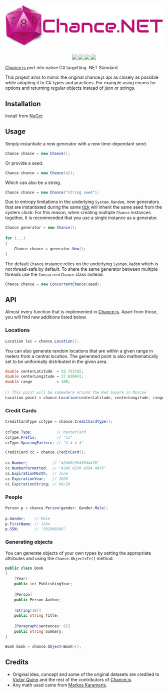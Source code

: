 <h1 align="center">
  <img src="assets/logo.png">
</h1>

<p align="center">
<a href="https://www.nuget.org/packages/Chance.NET">
  <img src="https://img.shields.io/nuget/v/Chance.NET.svg">
</a>
<a href="https://www.nuget.org/packages/Chance.NET">
  <img src="https://img.shields.io/nuget/dt/Chance.NET.svg">
</a>
<a href="https://ci.appveyor.com/project/gmantaos/chance-net">
  <img src="https://ci.appveyor.com/api/projects/status/ahkrm585ivrcqqsv/branch/master?svg=true">
</a>
<a href="LICENSE">
  <img src="https://img.shields.io/badge/license-MIT-blue.svg">
</a>
</p>

[Chance.js](http://chancejs.com) port into native C# targetting .NET Standard.

This project aims to mimic the original chance.js api as closely as possible while adapting 
it to C# types and practices. For example using enums for options and returning regular objects 
instead of json or strings.

## Installation

Install from [NuGet](https://www.nuget.org/packages/Chance.NET/)

## Usage

Simply instantiate a new generator with a new time-dependant seed.

```csharp
Chance chance = new Chance();
```

Or provide a seed.

```csharp
Chance chance = new Chance(42);
```

Which can also be a string.

```csharp
Chance chance = new Chance("string seed");
```

Due to entropy limitations in the underlying `System.Random`, new generators that are instantiated
during the same [tick](https://msdn.microsoft.com/en-us/library/system.datetime.ticks(v=vs.110).aspx)
will inherit the same seed from the system clock. For this reason, when creating multiple `Chance`
instances together, it is recommended that you use a single instance as a generator.

```csharp
Chance generator = new Chance();

for (...)
{
	Chance chance = generator.New();
}
```

The default `Chance` instance relies on the underlying `System.Radom` which is not thread-safe by default.
To share the same generator between multiple threads use the `ConcurrentChance` class instead.

```csharp
Chance chance = new ConcurrentChance(seed);
```

## API

Almost every function that is implemented in [Chance.js](http://chancejs.com).
Apart from those, you will find new additions listed below.

### Locations

```csharp
Location loc = chance.Location();
```

You can also generate random locations that are within a given range in meters from a central location.
The generated point is also mathematically set to be uniformally distributed in the given area.

```csharp
double centerLatitude  = 55.753765;
double centerLongitude = 37.620641;
double range           = 100;

// This point will be somewhere around the Red Square in Moscow
Location point = chance.Location(centerLatitude, centerLongitude, range);
```

### Credit Cards

```csharp
CreditCardType ccType = chance.CreditCardType();

ccType.Type;           // MasterCard
ccType.Prefix;         // "51"
ccType.SpacingPattern; // "4-4-4-4"
```

```csharp
CreditCard cc = chance.CreditCard();

cc.Number;           // "4246023945944476"
cc.NumberFormatted;  // "4246 0239 4594 4476"
cc.ExpirationMonth;  // June
cc.ExpirationYear;   // 2020
cc.ExpirationString; // 06/20
```

### People

```csharp
Person p = chance.Person(gender: Gender.Male);

p.Gender;    // Male
p.FirstName; // John
p.SSN;       // "501940398"
```

### Generating objects

You can generate objects of your own types by setting the appropriate attributes and using
the `Chance.Object<T>()` method.

```csharp
public class Book
{
	[Year]
	public int PublishingYear;
		
	[Person]
	public Person Author;

	[String(10)]
	public string Title;
	
	[Paragraph(sentences: 6)]
	public string Summary;
}
```

```csharp
Book book = chance.Object<Book>();
```

## Credits

- Original idea, concept and some of the original datasets are credited to [Victor Quinn](https://www.victorquinn.com/) and the rest of the contributors of [Chance.js](https://chancejs.com/).
- Any math used came from [Markos Karameris](https://www.linkedin.com/in/markos-karameris-298029160/).





